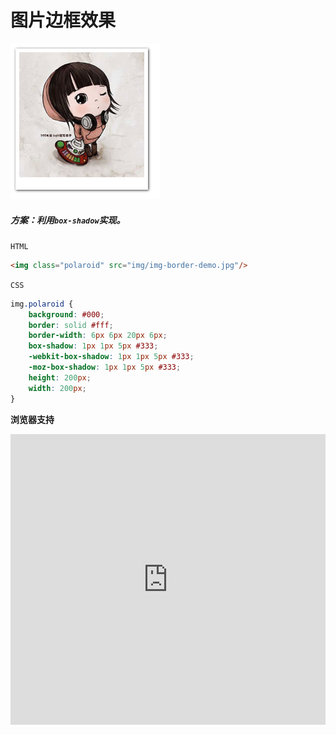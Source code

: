 # <b>图片边框效果</b>

![效果](./../assets/img.png)

##### <b>方案：利用`box-shadow`实现。</b>

`HTML`

```html
<img class="polaroid" src="img/img-border-demo.jpg"/>
```

`CSS`
```css
img.polaroid {
    background: #000;
    border: solid #fff;
    border-width: 6px 6px 20px 6px;
    box-shadow: 1px 1px 5px #333;
    -webkit-box-shadow: 1px 1px 5px #333;
    -moz-box-shadow: 1px 1px 5px #333;
    height: 200px;
    width: 200px;
}

```

<b>浏览器支持</b>
<iframe src="https://caniuse.bitsofco.de/embed/index.html?feat=css-boxshadow&amp;periods=future_2,future_1,current,past_1,past_2,past_3&amp;accessible-colours=false" frameborder="0" width="100%" height="465px"></iframe>